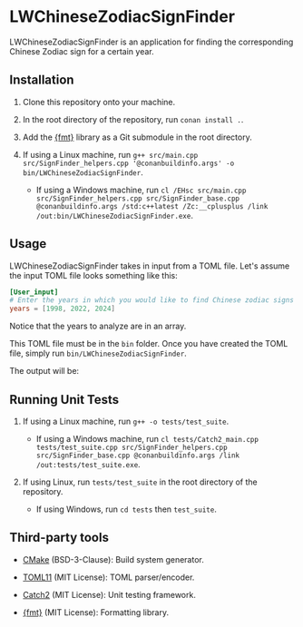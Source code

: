 # LWChineseZodiacSignFinder

LWChineseZodiacSignFinder is an application for finding the corresponding Chinese Zodiac sign for a
certain year.

## Installation

1. Clone this repository onto your machine.

2. In the root directory of the repository, run `conan install .`.

3. Add the [{fmt}](https://github.com/fmtlib/fmt) library as a Git submodule in the root directory.

4. If using a Linux machine, run
   `g++ src/main.cpp src/SignFinder_helpers.cpp '@conanbuildinfo.args' -o bin/LWChineseZodiacSignFinder`.

   - If using a Windows machine, run
     `cl /EHsc src/main.cpp src/SignFinder_helpers.cpp src/SignFinder_base.cpp @conanbuildinfo.args /std:c++latest /Zc:__cplusplus /link /out:bin/LWChineseZodiacSignFinder.exe`.

## Usage

LWChineseZodiacSignFinder takes in input from a TOML file. Let's assume the input TOML file looks
something like this:

```toml
[User_input]
# Enter the years in which you would like to find Chinese zodiac signs for in an array.
years = [1998, 2022, 2024]
```

Notice that the years to analyze are in an array.


This TOML file must be in the `bin` folder. Once you have created the TOML file, simply run
`bin/LWChineseZodiacSignFinder`.

The output will be:

## Running Unit Tests

1. If using a Linux machine, run `g++ -o tests/test_suite`.
   - If using a Windows machine, run
     `cl tests/Catch2_main.cpp tests/test_suite.cpp src/SignFinder_helpers.cpp src/SignFinder_base.cpp @conanbuildinfo.args /link /out:tests/test_suite.exe`.
   
2. If using Linux, run `tests/test_suite` in the root directory of the repository.
   - If using Windows, run `cd tests` then `test_suite`.


## Third-party tools

- [CMake](https://cmake.org/) (BSD-3-Clause): Build system generator.

- [TOML11](https://github.com/ToruNiina/toml11) (MIT License): TOML parser/encoder.

- [Catch2](https://github.com/catchorg/Catch2/tree/v2.x) (MIT License): Unit testing framework.

- [{fmt}](https://github.com/fmtlib/fmt) (MIT License): Formatting library.

